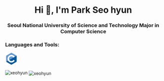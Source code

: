 <h1 align="center">Hi 👋, I'm Park Seo hyun</h1>
<h3 align="center">Seoul National University of Science and Technology Major in Computer Science</h3>

<p align="left">
</p>

<h3 align="left">Languages and Tools:</h3>
<p align="left"> <a href="https://www.cprogramming.com/" target="_blank" rel="noreferrer"> <img src="https://raw.githubusercontent.com/devicons/devicon/master/icons/c/c-original.svg" alt="c" width="40" height="40"/> </a> </p>

<p><img align="left" src="https://github-readme-stats.vercel.app/api/top-langs?username=xeohyun&show_icons=true&theme=dark&locale=en&layout=compact" alt="xeohyun" /></p>

<p>&nbsp;<img align="center" src="https://github-readme-stats.vercel.app/api?username=xeohyun&show_icons=true&theme=dark&locale=en" alt="xeohyun" /></p>
